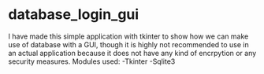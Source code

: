 # database_login_gui
I have made this simple application with tkinter to show how we can make use of database with a GUI, though it is highly not recommended to use in an actual application because it does not have any kind of encrpytion or any security measures.
Modules used:
-Tkinter
-Sqlite3
